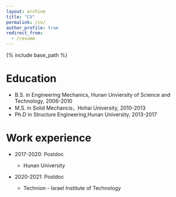 ```yaml
---
layout: archive
title: "CV"
permalink: /cv/
author_profile: true
redirect_from:
  - /resume
---
```


{% include base_path %}

Education
======
* B.S. in Engineering Mechanics, Hunan Unviersity of Science and Technology, 2006-2010
* M.S. in Solid Mechancis，Hohai University, 2010-2013
* Ph.D in Structure Engineering,Hunan University, 2013-2017

Work experience
======
* 2017-2020: Postdoc
  * Hunan University

* 2020-2021: Postdoc
  * Technion - Israel Institute of Technology

  

